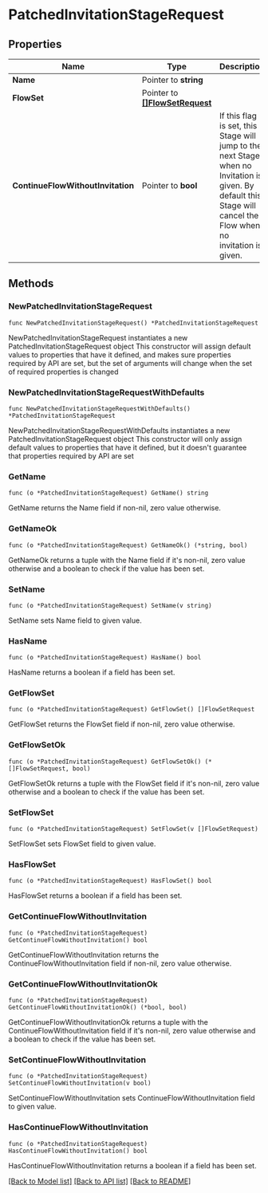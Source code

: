 # PatchedInvitationStageRequest

## Properties

Name | Type | Description | Notes
------------ | ------------- | ------------- | -------------
**Name** | Pointer to **string** |  | [optional] 
**FlowSet** | Pointer to [**[]FlowSetRequest**](FlowSetRequest.md) |  | [optional] 
**ContinueFlowWithoutInvitation** | Pointer to **bool** | If this flag is set, this Stage will jump to the next Stage when no Invitation is given. By default this Stage will cancel the Flow when no invitation is given. | [optional] 

## Methods

### NewPatchedInvitationStageRequest

`func NewPatchedInvitationStageRequest() *PatchedInvitationStageRequest`

NewPatchedInvitationStageRequest instantiates a new PatchedInvitationStageRequest object
This constructor will assign default values to properties that have it defined,
and makes sure properties required by API are set, but the set of arguments
will change when the set of required properties is changed

### NewPatchedInvitationStageRequestWithDefaults

`func NewPatchedInvitationStageRequestWithDefaults() *PatchedInvitationStageRequest`

NewPatchedInvitationStageRequestWithDefaults instantiates a new PatchedInvitationStageRequest object
This constructor will only assign default values to properties that have it defined,
but it doesn't guarantee that properties required by API are set

### GetName

`func (o *PatchedInvitationStageRequest) GetName() string`

GetName returns the Name field if non-nil, zero value otherwise.

### GetNameOk

`func (o *PatchedInvitationStageRequest) GetNameOk() (*string, bool)`

GetNameOk returns a tuple with the Name field if it's non-nil, zero value otherwise
and a boolean to check if the value has been set.

### SetName

`func (o *PatchedInvitationStageRequest) SetName(v string)`

SetName sets Name field to given value.

### HasName

`func (o *PatchedInvitationStageRequest) HasName() bool`

HasName returns a boolean if a field has been set.

### GetFlowSet

`func (o *PatchedInvitationStageRequest) GetFlowSet() []FlowSetRequest`

GetFlowSet returns the FlowSet field if non-nil, zero value otherwise.

### GetFlowSetOk

`func (o *PatchedInvitationStageRequest) GetFlowSetOk() (*[]FlowSetRequest, bool)`

GetFlowSetOk returns a tuple with the FlowSet field if it's non-nil, zero value otherwise
and a boolean to check if the value has been set.

### SetFlowSet

`func (o *PatchedInvitationStageRequest) SetFlowSet(v []FlowSetRequest)`

SetFlowSet sets FlowSet field to given value.

### HasFlowSet

`func (o *PatchedInvitationStageRequest) HasFlowSet() bool`

HasFlowSet returns a boolean if a field has been set.

### GetContinueFlowWithoutInvitation

`func (o *PatchedInvitationStageRequest) GetContinueFlowWithoutInvitation() bool`

GetContinueFlowWithoutInvitation returns the ContinueFlowWithoutInvitation field if non-nil, zero value otherwise.

### GetContinueFlowWithoutInvitationOk

`func (o *PatchedInvitationStageRequest) GetContinueFlowWithoutInvitationOk() (*bool, bool)`

GetContinueFlowWithoutInvitationOk returns a tuple with the ContinueFlowWithoutInvitation field if it's non-nil, zero value otherwise
and a boolean to check if the value has been set.

### SetContinueFlowWithoutInvitation

`func (o *PatchedInvitationStageRequest) SetContinueFlowWithoutInvitation(v bool)`

SetContinueFlowWithoutInvitation sets ContinueFlowWithoutInvitation field to given value.

### HasContinueFlowWithoutInvitation

`func (o *PatchedInvitationStageRequest) HasContinueFlowWithoutInvitation() bool`

HasContinueFlowWithoutInvitation returns a boolean if a field has been set.


[[Back to Model list]](../README.md#documentation-for-models) [[Back to API list]](../README.md#documentation-for-api-endpoints) [[Back to README]](../README.md)


